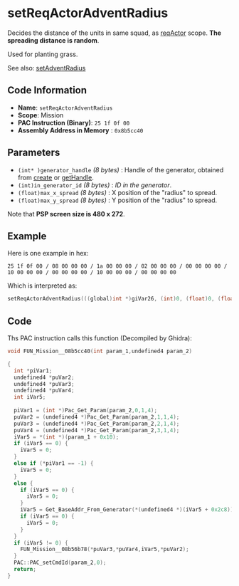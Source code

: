 # setReqActorAdventRadius

Decides the distance of the units in same squad, as [reqActor](./setreqactortype.md) scope. **The spreading distance is random**.

Used for planting grass.

See also: [setAdventRadius](./setadventradius.md)

## Code Information

- **Name**: `setReqActorAdventRadius`
- **Scope**: Mission
- **PAC Instruction (Binary)**: `25 1f 0f 00`
- **Assembly Address in Memory** : `0x8b5cc40`

## Parameters

- `(int* )generator_handle` *(8 bytes)* : Handle of the generator, obtained from [create](./create.md) or [getHandle](./gethandle.md).
- `(int)in_generator_id` *(8 bytes)* : *ID in the generator*.
- `(float)max_x_spread` *(8 bytes)* : X position of the "radius" to spread.
- `(float)max_y_spread` *(8 bytes)* : Y position of the "radius" to spread.

Note that **PSP screen size is 480 x 272**.

## Example

Here is one example in hex:

```25 1f 0f 00 / 08 00 00 00 / 1a 00 00 00 / 02 00 00 00 / 00 00 00 00 / 10 00 00 00 / 00 00 00 00 / 10 00 00 00 / 00 00 00 00```

Which is interpreted as:

```c
setReqActorAdventRadius(((global)int *)giVar26, (int)0, (float)0, (float)0)
```

## Code

Ths PAC instruction calls this function (Decompiled by Ghidra):

```c
void FUN_Mission__08b5cc40(int param_1,undefined4 param_2)

{
  int *piVar1;
  undefined4 *puVar2;
  undefined4 *puVar3;
  undefined4 *puVar4;
  int iVar5;
  
  piVar1 = (int *)Pac_Get_Param(param_2,0,1,4);
  puVar2 = (undefined4 *)Pac_Get_Param(param_2,1,1,4);
  puVar3 = (undefined4 *)Pac_Get_Param(param_2,2,1,4);
  puVar4 = (undefined4 *)Pac_Get_Param(param_2,3,1,4);
  iVar5 = *(int *)(param_1 + 0x10);
  if (iVar5 == 0) {
    iVar5 = 0;
  }
  else if (*piVar1 == -1) {
    iVar5 = 0;
  }
  else {
    if (iVar5 == 0) {
      iVar5 = 0;
    }
    iVar5 = Get_BaseAddr_From_Generator(*(undefined4 *)(iVar5 + 0x2c8));
    if (iVar5 == 0) {
      iVar5 = 0;
    }
  }
  if (iVar5 != 0) {
    FUN_Mission__08b56b78(*puVar3,*puVar4,iVar5,*puVar2);
  }
  PAC::PAC_setCmdId(param_2,0);
  return;
}
```

